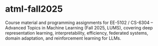 # atml-fall2025
Course material and programming assignments for EE-5102 / CS-6304 – Advanced Topics in Machine Learning (Fall 2025, LUMS), covering deep representation learning, interpretability, efficiency, federated systems, domain adaptation, and reinforcement learning for LLMs.
